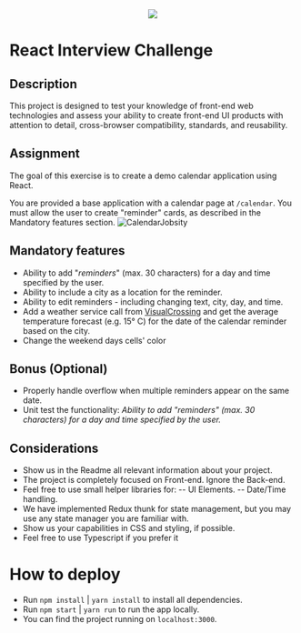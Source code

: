 <div align="center">
    <img src="https://git.jobsity.com/jobsity/react-interview-challenge/-/raw/main/public/jobsity-logo.png"/>
</div>

# React Interview Challenge

## Description

This project is designed to test your knowledge of front-end web technologies and assess your ability to create front-end UI products with attention to detail, cross-browser compatibility, standards, and reusability.


## Assignment

The goal of this exercise is to create a demo calendar application using React.

You are provided a base application with a calendar page at `/calendar`. You must allow the user to create "reminder" cards, as described in the Mandatory features section.
![CalendarJobsity](/uploads/57147905a7a9cc1e0cf46e7886c76ef7/CalendarJobsity.png)

## Mandatory features
 - Ability to add "*reminders*" (max. 30 characters) for a day and time specified by the user.
 - Ability to include a city as a location for the reminder.
 - Ability to edit reminders - including changing text, city, day, and time.
 - Add a weather service call from [VisualCrossing](https://www.visualcrossing.com/weather/weather-data-services#) and get the average temperature forecast (e.g. 15° C) for the date of the calendar reminder based on the city.
 - Change the weekend days cells' color

## Bonus (Optional)

- Properly handle overflow when multiple reminders appear on the same date.
- Unit test the functionality: *Ability to add "*reminders*" (max. 30 characters) for a day and time specified by the user.*

## Considerations

 - Show us in the Readme all relevant information about your project.
 - The project is completely focused on Front-end. Ignore the Back-end.
 - Feel free to use small helper libraries for:
 -- UI Elements.
 -- Date/Time handling.
 - We have implemented Redux thunk for state management, but you may use any state manager you are familiar with.
 - Show us your capabilities in CSS and styling, if possible.
 - Feel free to use Typescript if you prefer it

# How to deploy

 - Run `npm install` | `yarn install` to install all dependencies.
 - Run `npm start`   | `yarn run` to run the app locally.
 - You can find the project running on `localhost:3000`.
